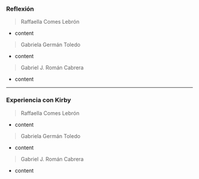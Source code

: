 ### Reflexión

> Raffaella Comes Lebrón
- content

> Gabriela Germán Toledo
- content

> Gabriel J. Román Cabrera
- content

---

### Experiencia con Kirby

> Raffaella Comes Lebrón
- content

> Gabriela Germán Toledo
- content

> Gabriel J. Román Cabrera
- content
